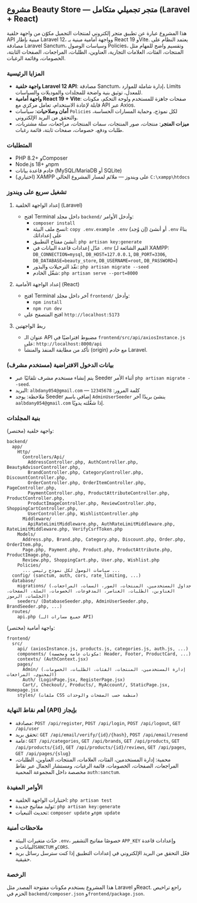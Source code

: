## مشروع Beauty Store — متجر تجميلي متكامل (Laravel + React)

هذا المشروع عبارة عن تطبيق متجر إلكتروني لمنتجات التجميل مكوّن من واجهة خلفية API مبنية بإطار Laravel 12، وواجهة أمامية مبنية بـ React 19 وVite. يعتمد النظام على مصادقة Laravel Sanctum، وسياسات الوصول Policies، وتقسيم واضح للمهام مثل المنتجات، الفئات، العلامات التجارية، العناوين، الطلبات، المراجعات، الصفحات الثابتة، الخصومات، وقائمة الرغبات.

### المزايا الرئيسية
- **واجهة خلفية Laravel 12 API**: مصادقة Sanctum، إدارة شاملة للموارد، Limits للمعدل، توثيق بنية واضحة للمجلدات والموديلات والسياسات.
- **واجهة أمامية React 19 + Vite**: صفحات جاهزة للمستخدم ولوحة التحكم، مكونات قابلة لإعادة الاستخدام، تعامل مركزي مع API عبر Axios.
- **أمان وصلاحيات**: سياسات `Policies` لكل نموذج، وحماية المسارات الحساسة، والتحقق من البريد الإلكتروني.
- **ميزات المتجر**: منتجات، صور المنتجات، سمات المنتجات، مراجعات، سلة مشتريات، طلبات ودفع، خصومات، صفحات ثابتة، قائمة رغبات.

### المتطلبات
- PHP 8.2+ وComposer
- Node.js 18+ وnpm
- خادم قاعدة بيانات (MySQL/MariaDB أو SQLite)
- (اختياري) XAMPP على ويندوز — ملائم لمسار المشروع الحالي `C:\xampp\htdocs`

### تشغيل سريع على ويندوز
1) إعداد الواجهة الخلفية (Laravel)
   - افتح Terminal داخل مجلد `backend/` وأدخل الأوامر:
     - `composer install`
     - انسخ ملف البيئة: `copy .env.example .env` (إن وُجد) أو أنشئ `.env` بناءً على إعداداتك
     - أنشئ مفتاح التطبيق: `php artisan key:generate`
     - عدّل إعدادات قاعدة البيانات في `.env` (القيم الشائعة لـ XAMPP: `DB_CONNECTION=mysql`, `DB_HOST=127.0.0.1`, `DB_PORT=3306`, `DB_DATABASE=beauty_store`, `DB_USERNAME=root`, `DB_PASSWORD=`)
     - نفّذ الترحيلات والبذور: `php artisan migrate --seed`
     - شغّل الخادم: `php artisan serve --port=8000`

2) إعداد الواجهة الأمامية (React)
   - افتح Terminal آخر داخل مجلد `frontend/` وأدخل:
     - `npm install`
     - `npm run dev`
   - افتح المتصفح على `http://localhost:5173`

3) ربط الواجهتين
   - عنوان الـ API مضبوط افتراضيًا في `frontend/src/api/axiosInstance.js` على: `http://localhost:8000/api`
   - تأكد من مطابقة المنفذ والمنشأ (origin) مع خادم Laravel.

### بيانات الدخول الافتراضية (مستخدم مشرف)
- يتم إنشاء مستخدم مشرف تلقائيًا عبر Seeder أثناء الأمر `php artisan migrate --seed`.
- البريد: `albdany054@gmail.com` — كلمة المرور: `12345678`
- ملاحظة: يوجد Seeder إضافي باسم `AdminUserSeeder` ينشئ بريدًا آخر `aalbdany054@gmail.com` إذا شغّلته يدويًا.

### بنية المجلدات

واجهة خلفية (مختصر):

```
backend/
  app/
    Http/
      Controllers/Api/
        AddressController.php, AuthController.php, BeautyAdvisorController.php,
        BrandController.php, CategoryController.php, DiscountController.php,
        OrderController.php, OrderItemController.php, PageController.php,
        PaymentController.php, ProductAttributeController.php, ProductController.php,
        ProductImageController.php, ReviewController.php, ShoppingCartController.php,
        UserController.php, WishlistController.php
      Middleware/
        ApiRateLimitMiddleware.php, AuthRateLimitMiddleware.php, RateLimitMiddleware.php, VerifyCsrfToken.php
    Models/
      Address.php, Brand.php, Category.php, Discount.php, Order.php, OrderItem.php,
      Page.php, Payment.php, Product.php, ProductAttribute.php, ProductImage.php,
      Review.php, ShoppingCart.php, User.php, Wishlist.php
    Policies/
      ... سياسات الوصول لكل نموذج رئيسي ...
  config/ (sanctum, auth, cors, rate_limiting, ...)
  database/
    migrations/ (جداول المستخدمين، المنتجات، الصور، السمات، المراجعات، العناوين، الطلبات، العناصر، المدفوعات، الخصومات، السلة، الصفحات، الجلسات، الرموز)
    seeders/ (DatabaseSeeder.php, AdminUserSeeder.php, BrandSeeder.php, ...)
  routes/
    api.php (جميع مسارات الـ API)
```

واجهة أمامية (مختصر):

```
frontend/
  src/
    api/ (axiosInstance.js, products.js, categories.js, auth.js, ...)
    components/ (مكونات عامة ومخصصة: Header, Footer, ProductCard, ...)
    contexts/ (AuthContext.jsx)
    pages/
      Admin/ (إدارة المستخدمين، المنتجات، الفئات، الطلبات، الخصومات، المحتوى، المراجعات)
      Auth/ (LoginPage.jsx, RegisterPage.jsx)
      Cart/, Checkout/, Products/, MyAccount/, StaticPage.jsx, Homepage.jsx
    styles/ (ملفات CSS منظمة حسب الصفحات والوحدات)
```

### أهم نقاط النهاية (API) بإيجاز
- مصادقة: `POST /api/register`, `POST /api/login`, `POST /api/logout`, `GET /api/user`
- تحقق بريد: `GET /api/email/verify/{id}/{hash}`, `POST /api/email/resend`
- عامة: `GET /api/categories`, `GET /api/brands`, `GET /api/products`, `GET /api/products/{id}`, `GET /api/products/{id}/reviews`, `GET /api/pages`, `GET /api/pages/{slug}`
- محمية: إدارة المستخدمين، الفئات، العلامات، المنتجات، العناوين، الطلبات، المراجعات، الصفحات، الخصومات، قائمة الرغبات، ومستشار الجمال عبر نقاط مخصصة داخل المجموعة المحمية `auth:sanctum`.

### الأوامر المفيدة
- اختبارات الواجهة الخلفية: `php artisan test`
- توليد مفاتيح جديدة: `php artisan key:generate`
- تحديث التبعيات: `composer update` و`npm update`

### ملاحظات أمنية
- حدّث متغيرات البيئة `.env`، خصوصًا مفاتيح التشفير `APP_KEY` وإعدادات قاعدة البيانات و`SANCTUM` و`CORS`.
- فعّل التحقق من البريد الإلكتروني في إعدادات التطبيق إذا كنت سترسل رسائل بريد حقيقية.

### الرخصة
هذا المشروع يستخدم مكونات مفتوحة المصدر مثل Laravel وReact. راجع تراخيص الحزم في `backend/composer.json` و`frontend/package.json`.


